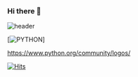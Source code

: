 ### Hi there 👋

<!--
**Jinyiji/Jinyiji** is a ✨ _special_ ✨ repository because its `README.md` (this file) appears on your GitHub profile.

Here are some ideas to get you started:

- 🔭 I’m currently working on ...
- 🌱 I’m currently learning ...
- 👯 I’m looking to collaborate on ...
- 🤔 I’m looking for help with ...
- 💬 Ask me about ...
- 📫 How to reach me: ...
- 😄 Pronouns: ...
- ⚡ Fun fact: ...
-->


![header](https://capsule-render.vercel.app/api?type=wave&color=auto&height=300&section=header&text=capsule%20render&fontSize=90)


[![PYTHON](https://img.shields.io/badge/Python-#E6526F?style=flat-square&logo=python&logoColor=#3776AB)]

https://www.python.org/community/logos/


[![Hits](https://hits.seeyoufarm.com/api/count/incr/badge.svg?url=https%3A%2F%2Fgithub.com%2Fjinyiji&count_bg=%23D69CFF&title_bg=%237FF4A7&icon=&icon_color=%23E7E7E7&title=hits&edge_flat=false)](https://hits.seeyoufarm.com)
